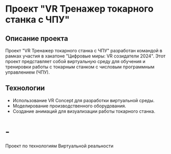 # Проект "VR Тренажер токарного станка с ЧПУ"

## Описание проекта
Проект "VR Тренажер токарного станка с ЧПУ" разработан командой в рамках участия в хакатоне "Цифровые миры: VR созидатели 2024". Этот проект представляет собой виртуальную среду для обучения и тренировки работы с токарным станком с числовым программным управлением (ЧПУ).

## Технологии
- Использование VR Concept для разработки виртуальной среды.
- Моделирование производственного оборудования.
- Создание анимаций для визуализации работы токарного станка.

# -
Проект по технологиям Виртуальной реальности
